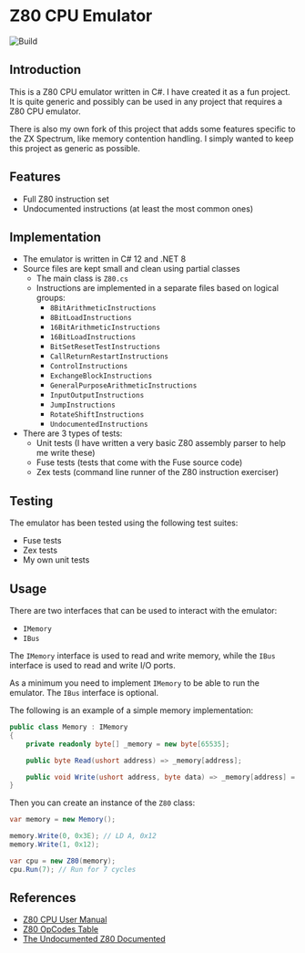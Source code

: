 # Z80 CPU Emulator

![Build](https://github.com/oldbit-com/Z80Cpu/actions/workflows/build.yml/badge.svg)

## Introduction
This is a Z80 CPU emulator written in C#. I have created it as a fun project. It is quite generic and possibly can be 
used in any project that requires a Z80 CPU emulator.

There is also my own fork of this project that adds some features specific to the ZX Spectrum, 
like memory contention handling. I simply wanted to keep this project as generic as possible.

## Features
- Full Z80 instruction set
- Undocumented instructions (at least the most common ones)

## Implementation
- The emulator is written in C# 12 and .NET 8
- Source files are kept small and clean using partial classes
  - The main class is `Z80.cs`
  - Instructions are implemented in a separate files based on logical groups:
    - `8BitArithmeticInstructions`
    - `8BitLoadInstructions`
    - `16BitArithmeticInstructions`
    - `16BitLoadInstructions`
    - `BitSetResetTestInstructions`
    - `CallReturnRestartInstructions`
    - `ControlInstructions`
    - `ExchangeBlockInstructions`
    - `GeneralPurposeArithmeticInstructions`
    - `InputOutputInstructions`
    - `JumpInstructions`
    - `RotateShiftInstructions`
    - `UndocumentedInstructions`
- There are 3 types of tests:
  - Unit tests (I have written a very basic Z80 assembly parser to help me write these)
  - Fuse tests (tests that come with the Fuse source code)
  - Zex tests (command line runner of the Z80 instruction exerciser)

## Testing
The emulator has been tested using the following test suites:
- Fuse tests
- Zex tests
- My own unit tests

## Usage
There are two interfaces that can be used to interact with the emulator:
- `IMemory`
- `IBus`

The `IMemory` interface is used to read and write memory, while the `IBus` interface is used to read and write I/O ports.

As a minimum you need to implement `IMemory` to be able to run the emulator. The `IBus` interface is optional.

The following is an example of a simple memory implementation:
```csharp
public class Memory : IMemory
{
    private readonly byte[] _memory = new byte[65535];

    public byte Read(ushort address) => _memory[address];

    public void Write(ushort address, byte data) => _memory[address] = data;
}
```
Then you can create an instance of the `Z80` class:
```csharp
var memory = new Memory();

memory.Write(0, 0x3E); // LD A, 0x12
memory.Write(1, 0x12);

var cpu = new Z80(memory);
cpu.Run(7); // Run for 7 cycles
```

## References
- [Z80 CPU User Manual](http://www.zilog.com/docs/z80/um0080.pdf)
- [Z80 OpCodes Table](http://clrhome.org/table/)
- [The Undocumented Z80 Documented](http://www.z80.info/zip/z80-documented.pdf)
